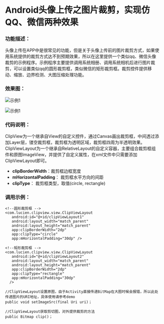 # Android头像上传之图片裁剪，实现仿QQ、微信两种效果
###  
### 功能描述：
  头像上传在APP中是很常见的功能，但是关于头像上传前的图片裁剪方式，如果使用系统提供的裁剪方式达不到预期效果，所以在这里提供一个类似qq、微信头像裁剪的示例程序。示例程序主要提供调用系统相册、调用系统相机后进行图片裁剪，可以设置类似qq的圆形裁剪框，类似微信的矩形裁剪框。裁剪控件提供移动、缩放、边界检测、大图压缩处理功能。

### 效果图：
![示例1](https://github.com/wsy858/AndroidHeadImageCliper/blob/master/pic/demo1.gif)  


![示例1](https://github.com/wsy858/AndroidHeadImageCliper/blob/master/pic/demo2.gif)

### 代码说明：
   ClipView为一个继承自View的自定义控件，通过Canvas画出裁剪框，中间透过添加Layer层，镂空裁剪框，裁剪框为透明区域，裁剪框四周为半透明效果。ClipViewLayout为一个继承自RelativeLayout的自定义容器，主要组合裁剪框组件和原图ImageView，并提供了自定义属性，在xml文件中只需要添加ClipViewLayout即可。

- **clipBorderWidth**：裁剪框边框宽度
- **mHorizontalPadding**： 裁剪框水平方向的间距
- **clipType**： 裁剪框类型，取值(circle, rectangle)

### 调用示例：
    <!--圆形裁剪框 -->
    <com.lucien.clipview.view.ClipViewLayout
       android:id="@+id/clipViewLayout1"
       android:layout_width="match_parent"
       android:layout_height="match_parent"
       app:clipBorderWidth="2dp"
       app:clipType="circle"
       app:mHorizontalPadding="30dp" />
    
    <!--矩形裁剪框 -->
    <com.lucien.clipview.view.ClipViewLayout
       android:id="@+id/clipViewLayout2"
       android:layout_width="match_parent"
       android:layout_height="match_parent"
       app:clipBorderWidth="2dp"
       app:clipType="rectangle"
       app:mHorizontalPadding="30dp"
      />
    
    //ClipViewLayout设置原图，由于Activity直接传递BitMap在大图时候会报错，所以此处传递图片的URI地址，具体使用请参考demo 
    public void setImageSrc(final Uri uri)；

    //ClipViewLayout获取剪切图，对外提供裁剪的方法
    public Bitmap clip()；


